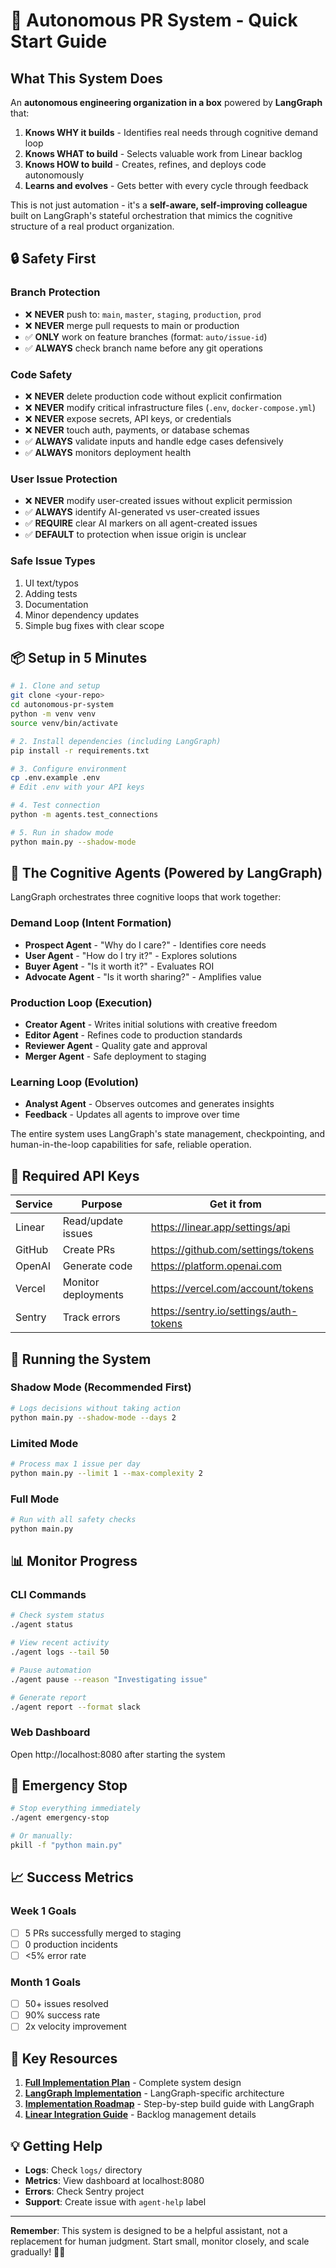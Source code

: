 # 🚀 Autonomous PR System - Quick Start Guide

## What This System Does

An **autonomous engineering organization in a box** powered by **LangGraph** that:

1. **Knows WHY it builds** - Identifies real needs through cognitive demand loop
2. **Knows WHAT to build** - Selects valuable work from Linear backlog
3. **Knows HOW to build** - Creates, refines, and deploys code autonomously  
4. **Learns and evolves** - Gets better with every cycle through feedback

This is not just automation - it's a **self-aware, self-improving colleague** built on LangGraph's stateful orchestration that mimics the cognitive structure of a real product organization.

## 🔒 Safety First

### Branch Protection
- ❌ **NEVER** push to: `main`, `master`, `staging`, `production`, `prod`
- ❌ **NEVER** merge pull requests to main or production
- ✅ **ONLY** work on feature branches (format: `auto/issue-id`)
- ✅ **ALWAYS** check branch name before any git operations

### Code Safety
- ❌ **NEVER** delete production code without explicit confirmation
- ❌ **NEVER** modify critical infrastructure files (`.env`, `docker-compose.yml`)
- ❌ **NEVER** expose secrets, API keys, or credentials
- ❌ **NEVER** touch auth, payments, or database schemas
- ✅ **ALWAYS** validate inputs and handle edge cases defensively
- ✅ **ALWAYS** monitors deployment health

### User Issue Protection  
- ❌ **NEVER** modify user-created issues without explicit permission
- ✅ **ALWAYS** identify AI-generated vs user-created issues
- ✅ **REQUIRE** clear AI markers on all agent-created issues
- ✅ **DEFAULT** to protection when issue origin is unclear

### Safe Issue Types
1. UI text/typos
2. Adding tests
3. Documentation
4. Minor dependency updates
5. Simple bug fixes with clear scope

## 📦 Setup in 5 Minutes

```bash
# 1. Clone and setup
git clone <your-repo>
cd autonomous-pr-system
python -m venv venv
source venv/bin/activate

# 2. Install dependencies (including LangGraph)
pip install -r requirements.txt

# 3. Configure environment
cp .env.example .env
# Edit .env with your API keys

# 4. Test connection
python -m agents.test_connections

# 5. Run in shadow mode
python main.py --shadow-mode
```

## 🧠 The Cognitive Agents (Powered by LangGraph)

LangGraph orchestrates three cognitive loops that work together:

### Demand Loop (Intent Formation)
- **Prospect Agent** - "Why do I care?" - Identifies core needs
- **User Agent** - "How do I try it?" - Explores solutions
- **Buyer Agent** - "Is it worth it?" - Evaluates ROI
- **Advocate Agent** - "Is it worth sharing?" - Amplifies value

### Production Loop (Execution)
- **Creator Agent** - Writes initial solutions with creative freedom
- **Editor Agent** - Refines code to production standards
- **Reviewer Agent** - Quality gate and approval
- **Merger Agent** - Safe deployment to staging

### Learning Loop (Evolution)
- **Analyst Agent** - Observes outcomes and generates insights
- **Feedback** - Updates all agents to improve over time

The entire system uses LangGraph's state management, checkpointing, and human-in-the-loop capabilities for safe, reliable operation.

## 🔑 Required API Keys

| Service | Purpose | Get it from |
|---------|---------|-------------|
| Linear | Read/update issues | https://linear.app/settings/api |
| GitHub | Create PRs | https://github.com/settings/tokens |
| OpenAI | Generate code | https://platform.openai.com |
| Vercel | Monitor deployments | https://vercel.com/account/tokens |
| Sentry | Track errors | https://sentry.io/settings/auth-tokens |

## 🏃 Running the System

### Shadow Mode (Recommended First)
```bash
# Logs decisions without taking action
python main.py --shadow-mode --days 2
```

### Limited Mode
```bash
# Process max 1 issue per day
python main.py --limit 1 --max-complexity 2
```

### Full Mode
```bash
# Run with all safety checks
python main.py
```

## 📊 Monitor Progress

### CLI Commands
```bash
# Check system status
./agent status

# View recent activity
./agent logs --tail 50

# Pause automation
./agent pause --reason "Investigating issue"

# Generate report
./agent report --format slack
```

### Web Dashboard
Open http://localhost:8080 after starting the system

## 🚨 Emergency Stop

```bash
# Stop everything immediately
./agent emergency-stop

# Or manually:
pkill -f "python main.py"
```

## 📈 Success Metrics

### Week 1 Goals
- [ ] 5 PRs successfully merged to staging
- [ ] 0 production incidents
- [ ] <5% error rate

### Month 1 Goals  
- [ ] 50+ issues resolved
- [ ] 90% success rate
- [ ] 2x velocity improvement

## 🔗 Key Resources

1. **[Full Implementation Plan](autonomous-pr-system-plan.md)** - Complete system design
2. **[LangGraph Implementation](autonomous-pr-system-langgraph.md)** - LangGraph-specific architecture
3. **[Implementation Roadmap](implementation-roadmap-langgraph.md)** - Step-by-step build guide with LangGraph
4. **[Linear Integration Guide](linear-integration-strategy.md)** - Backlog management details

## 💡 Getting Help

- **Logs**: Check `logs/` directory
- **Metrics**: View dashboard at localhost:8080
- **Errors**: Check Sentry project
- **Support**: Create issue with `agent-help` label

---

**Remember**: This system is designed to be a helpful assistant, not a replacement for human judgment. Start small, monitor closely, and scale gradually! 🤖✨ 